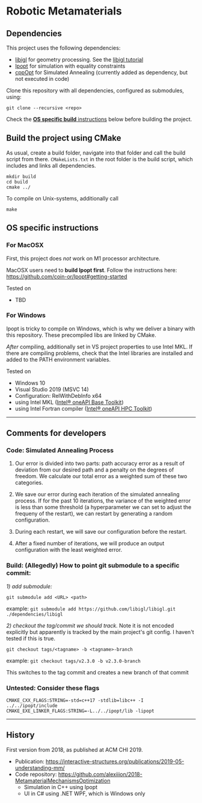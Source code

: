# Robotic Metamaterials
 
## Dependencies
This project uses the following dependencies:
- [libigl](https://github.com/libigl/libigl/) for geometry processing. See the [libigl tutorial](https://libigl.github.io/tutorial/)
- [Ipopt](https://github.com/coin-or/Ipopt) for simulation with equality constraints
- [cppOpt](https://github.com/I3ck/cppOpt) for Simulated Annealing (currently added as dependency, but not executed in code)

Clone this repository with all dependencies, configured as submodules, using:
```
git clone --recursive <repo>
```

Check the [**OS specific build** instructions](##OS-specific-instructions) below before building the project.


## Build the project using CMake
As usual, create a build folder, navigate into that folder and call the build script from there. `CMakeLists.txt` in the root folder is the build script, which includes and links all dependencies. 

```
mkdir build
cd build
cmake ../
```

To compile on Unix-systems, additionally call
```
make
```


[](##OS-specific-instructions)
## OS specific instructions
### For MacOSX
First, this project does *not* work on M1 processor architecture.

MacOSX users need to **build Ipopt first**. Follow the instructions here: https://github.com/coin-or/Ipopt#getting-started

Tested on
- TBD

### For Windows
Ipopt is tricky to compile on Windows, which is why we deliver a binary with this repository. These precompiled libs are linked by CMake. 

*After* compiling, additionally set in VS project properties to use Intel MKL. If there are compiling problems, check that the Intel libraries are installed and added to the PATH environment variables.  

Tested on 
- Windows 10
- Visual Studio 2019 (MSVC 14)
- Configuration: RelWithDebInfo x64
- using Intel MKL ([Intel® oneAPI Base Toolkit](https://www.intel.com/content/www/us/en/developer/tools/oneapi/toolkits.html#base-kit))
- using Intel Fortran compiler ([Intel® oneAPI HPC Toolkit](https://www.intel.com/content/www/us/en/developer/tools/oneapi/toolkits.html#hpc-kit))

<!-- 
cmake ../ -DIPOPT_DIR:PATH=./dependencies/Ipopt/libWIN/lib


## 4. What should be linked
Include:

Linked:


Additional instructions: I use Intel MKL, instruct MSVC in VS project properties to use it (needs to be installed and added to Path, TODO: copy contents of path for reference!)
-->



---------------------------------

## Comments for developers

### Code: Simulated Annealing Process
1. Our error is divided into two parts: path accuracy error as a result of deviation from our desired path and a penalty on the degrees of freedom. We calculate our total error as a weighted sum of these two categories.

2. We save our error during each iteration of the simulated annealing process. If for the past 10 iterations, the variance of the weighted error is less than some threshold (a hyperparameter we can set to adjust the frequeny of the restart), we can restart by generating a random configuration.

3. During each restart, we will save our configuration before the restart.

4. After a fixed number of iterations, we will produce an output configuration with the least weighted error.

### Build: (Allegedly) How to point git submodule to a specific commit:

*1) add submodule:*
```
git submodule add <URL> <path>
```
example: ` git submodule add https://github.com/libigl/libigl.git ./dependencies/libigl `

*2) checkout the tag/commit we should track.* 
Note it is not encoded explicitly but apparently is tracked by the main project's git config. I haven't tested if this is true.

```
git checkout tags/<tagname> -b <tagname>-branch
```
example: ` git checkout tags/v2.3.0 -b v2.3.0-branch `

This switches to the tag commit and creates a new branch of that commit


### Untested: Consider these flags
```
CMAKE_CXX_FLAGS:STRING=-std=c++17 -stdlib=libc++ -I ../../ipopt/include
CMAKE_EXE_LINKER_FLAGS:STRING=-L../../ipopt/lib -lipopt
```


---------------------------------
## History

First version from 2018, as published at ACM CHI 2019.
- Publication: https://interactive-structures.org/publications/2019-05-understanding-mm/
- Code repository:  https://github.com/alexiiion/2018-MetamaterialMechanismsOptimization
    - Simulation in C++ using Ipopt
    - UI in C# using .NET WPF, which is Windows only
